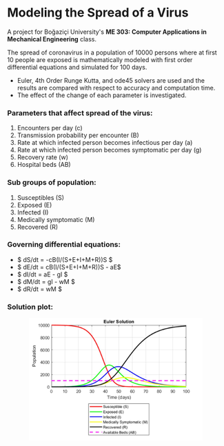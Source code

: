 # Modeling the Spread of a Virus

A project for Boğaziçi University's **ME 303: Computer Applications in Mechanical Engineering** class.

The spread of coronavirus in a population of 10000 persons where at first 10 people are exposed is mathematically modeled with first order differential equations and simulated for 100 days.

* Euler, 4th Order Runge Kutta, and ode45 solvers are used and the results are compared with respect to accuracy and computation time.
* The effect of the change of each parameter is investigated.


### Parameters that affect spread of the virus:
1. Encounters per day (c)
2. Transmission probability per encounter (B)
3. Rate at which infected person becomes infectious per day (a)
3. Rate at which infected person becomes symptomatic per day (g)
4. Recovery rate (w)
5. Hospital beds (AB)

### Sub groups of population:
1. Susceptibles (S)
2. Exposed (E)
3. Infected (I)
4. Medically symptomatic (M)
5. Recovered (R)

### Governing differential equations:
* $ dS/dt = -cB(I/(S+E+I+M+R))S $
* $ dE/dt = cB(I/(S+E+I+M+R))S - aE$
* $ dI/dt = aE - gI $
* $ dM/dt = gI - wM $
* $ dR/dt = wM $

### Solution plot:

<p align="center">
  <img src="https://github.com/edizferit/Modeling_the_Spread_of_a_Virus/blob/main/figures/preview.jpg?raw=true" width="80%">
</p>


